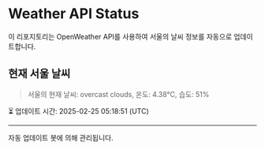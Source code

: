 
# Weather API Status

이 리포지토리는 OpenWeather API를 사용하여 서울의 날씨 정보를 자동으로 업데이트합니다.

## 현재 서울 날씨
> 서울의 현재 날씨: overcast clouds, 온도: 4.38°C, 습도: 51%

⏳ 업데이트 시간: 2025-02-25 05:18:51 (UTC)

---
자동 업데이트 봇에 의해 관리됩니다.
